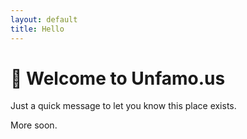 ```yaml
---
layout: default
title: Hello
---
```


# 👋 Welcome to Unfamo.us

Just a quick message to let you know this place exists.

More soon.